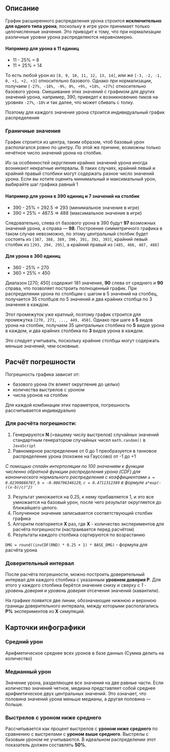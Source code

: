 ## Описание

График расширенного распределения урона строится **исключительно для одного типа урона**, поскольку в игре урон принимает только целочисленные значения. Это приводит к тому, что при нормализации различные уровни урона распределяются неравномерно.

#### Например для урона в 11 единиц
- 11 - 25% = 8
- 11 + 25% = 14

То есть любой урон из `[8, 9, 10, 11, 12, 13, 14]`, или же `[-3, -2, -1, 0, +1, +2, +3]` относительно базового.
Однако при нормализации, получаем `[-27%, -18%, -9%, 0%, +9%, +18%, +27%]` относительно базового урона. 
Смешивание этих значений с графиком для других значений урона, например, 390, приведет к возникновению пиков на уровнях `-27%`, `-18%` и так далее, что может сбивать с толку.

Поэтому для каждого значения урона строится индивидуальный график распределения

### Граничные значения

График строится из центра, таким образом, чтоб базовый урон располагался ровно по центру. По этой же причине, возможны только нечётное число значений урона на столбик. 

Из-за особенностей округления крайних значений урона иногда возникают некратные интервалы. В таких случаях, крайний левый и крайний правый столбики могут содержать разное число значений урона. Если вы хотите оценить минимальный и максимальный урон, выбирайте шаг графика равный 1

#### Например для урона в 390 единиц и 7 значений на столбик
- 390 - 25% = 292.5 => 293 (минимальное значение в игре)
- 390 + 25% = 487.5 => 488 (максимальное значение в игре)

Следовательно, слева от базового урона в 390 будут **97** возможных значений урона, а справа — **98**. Построение симметричного графика в таком случае невозможно, по этому центральный столбик будет состоять из `[387, 388, 389, 390, 391, 392, 393]`, крайний левый столбик из `[293, 294, 295]`, а крайний правый из `[485, 486, 487, 488]`

#### Для урона в 360 единиц
- 360 - 25% = 270
- 360 + 25% = 450

Диапазон [270; 450] содержит 181 значение, **90** слева от среднего и **90** справа, что позволяет построить полноценный график. При распределении урона по столбцам с шагом в 5 значений на столбец, получается 35 столбцов по 5 значений и два крайних столбца по 3 значения в каждом.

Этот промежуток уже кратный, поэтому график строится для промежутка `[270, 271, ..., 449, 450]`. Однако при шаге в **5** видов урона на столбик, получаем 35 центральных столбика по **5** видов урона в каждом, и два крайних столбика по **3** видов урона в каждом. 

Это следует учитывать, поскольку крайние столбцы могут содержать меньше значений, чем основные.

## Расчёт погрешности
Погрешность графика зависит от:
- базового урона (тк влияет округление до целых)
- количества выстрелов с уроном
- числа уронов на столбик

Для каждой комбинации этих параметров, погрешность рассчитывается индивидуально 

### Для расчёта погрешности:
1. Генерируются **N** (=вашему числу выстрелов) случайных значений стандартным генератором случайных чисел `math.random()` в `JavaScript`
2. Равномерное распределение от 0 до 1 преобразуется в танковое распределение урона (похожее на Гауссово) от -1 до +1 

*С помощью сплайн интерполяции по 100 значениям к функции численно обратной функции распределения урона (CDF) для канонического нормального распределения с коэффициентами `a = 0.02399886787`, `b = -0.006796346129`, `c = 0.4711312389` в формуле `a*exp(-((x-b)/c)^2)`*

3. Результат умножается на 0.25, к нему прибавляется 1, и это все умножается на базовый урон, после чего результат округляется до ближайшего целого.
4. Полученное значение записывается соответствующий столбик графика
5. Алгоритм повторяется **X** раз, где **X** - количество экспериментов для расчёта погрешности (настраивается перед расчётом)
6. Результаты каждого столбика сортируются по возрастанию

`DMG = round((invCDF(RND) * 0.25 + 1) * BASE_DMG)` - формула для расчёта урона

### Доверительный интервал

После расчёта погрешности, можно построить доверительный интервал для каждого столбика с указанным **уровнем доверия P**. Для этого у каждого столбика берётся значение снизу и сверху с *1 - уровень доверия* и *уровень доверия* отсечения значений (кавантили). 

На графике появится две линии, обозначающие нижнюю и верхнюю границы доверительного интервала, между которыми располагались **P%** экспериментов из **X** симуляций.


## Карточки инфографики
### Средний урон
Арифметическое среднее всех уронов в базе данных (Сумма делить на количество)

### Медианный урон
Значение урона, разделяющее все значения на две равные части. Если количество значений четное, медиана представляет собой среднее арифметическое двух центральных значений. Это означает, что половина значений урона меньше медианы, а другая половина — больше.

### Выстрелов с уроном ниже среднего
Рассчитывается как процент выстрелов с **уроном ниже среднего** по сравнению с выстрелами с **уроном выше среднего**. Выстрелы с базовым уроном не учитываются. В идеальном распределении этот показатель должен составлять **50%**.